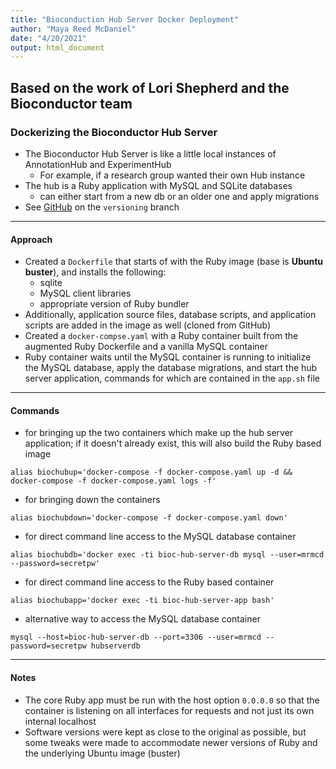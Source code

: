 ```yaml
---
title: "Bioconduction Hub Server Docker Deployment"
author: "Maya Reed McDaniel"
date: "4/20/2021"
output: html_document
---
```

## Based on the work of Lori Shepherd and the Bioconductor team

### Dockerizing the Bioconductor Hub Server
- The Bioconductor Hub Server is like a little local instances of AnnotationHub
and ExperimentHub
    - For example, if a research group wanted their own Hub instance
- The hub is a Ruby application with MySQL and SQLite databases
    - can either start from a new db or an older one and apply migrations
- See [GitHub](https://github.com/Bioconductor/BiocHubServer/tree/versioning)
on the `versioning` branch

---
#### Approach
- Created a `Dockerfile` that starts of with the Ruby image
(base is **Ubuntu buster**), and installs the following:
    - sqlite
    - MySQL client libraries
    - appropriate version of Ruby bundler
- Additionally, application source files, database scripts, and application scripts
are added in the image as well (cloned from GitHub)
- Created a `docker-compse.yaml` with a Ruby container built from the augmented
Ruby Dockerfile and a vanilla MySQL container
- Ruby container waits until the MySQL container is running to initialize the
MySQL database, apply the database migrations, and start the hub server
application, commands for which are contained in the `app.sh` file

---
#### Commands
- for bringing up the two containers which make up the hub server application;
if it doesn't already exist, this will also build the Ruby based image
```
alias biochubup='docker-compose -f docker-compose.yaml up -d && docker-compose -f docker-compose.yaml logs -f'
```

- for bringing down the containers
```
alias biochubdown='docker-compose -f docker-compose.yaml down'
```

- for direct command line access to the MySQL database container
```
alias biochubdb='docker exec -ti bioc-hub-server-db mysql --user=mrmcd --password=secretpw'
```

- for direct command line access to the Ruby based container
```
alias biochubapp='docker exec -ti bioc-hub-server-app bash'
```

- alternative way to access the MySQL database container
```
mysql --host=bioc-hub-server-db --port=3306 --user=mrmcd --password=secretpw hubserverdb
```

---
#### Notes
- The core Ruby app must be run with the host option `0.0.0.0` so that the
container is listening on all interfaces for requests and not just its own
internal localhost
- Software versions were kept as close to the original as possible, but some
tweaks were made to accommodate newer versions of Ruby and the underlying
Ubuntu image (buster)
